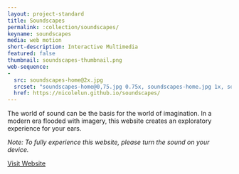```yaml
---
layout: project-standard
title: Soundscapes
permalink: :collection/soundscapes/
keyname: soundscapes
media: web motion
short-description: Interactive Multimedia
featured: false
thumbnail: soundscapes-thumbnail.png
web-sequence: 
- 
  src: soundscapes-home@2x.jpg
  srcset: "soundscapes-home@0,75.jpg 0.75x, soundscapes-home.jpg 1x, soundscapes-home@2x.jpg 2x"
  href: https://nicolelun.github.io/soundscapes/
---
```


The world of sound can be the basis for the world of imagination. In a modern era flooded with imagery, this website creates an exploratory experience for your ears.

_Note: To fully experience this website, please turn the sound on your device._

<a class="learn-more" href="https://nicolelun.github.io/soundscapes/" target="_blank">Visit Website<span class="lg-right-arrow"></span></a> 
